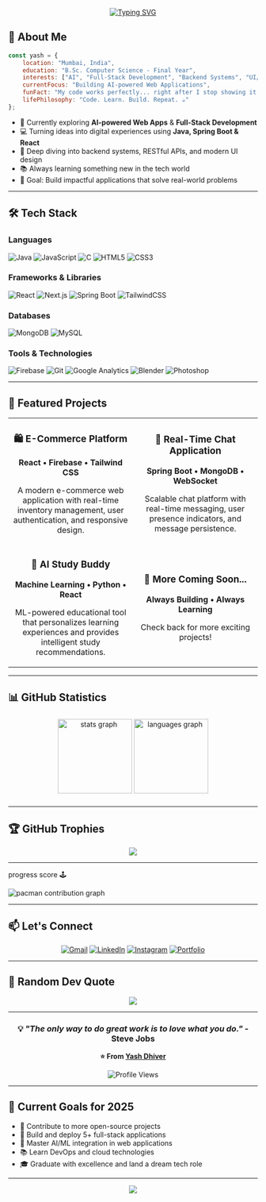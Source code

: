 
<div align="center">
  
  [![Typing SVG](https://readme-typing-svg.demolab.com?font=Fira+Code&size=22&duration=3000&pause=1000&color=00D9FF&center=true&vCenter=true&width=435&lines=Hi+I'm+Yash+Dhiver+%F0%9F%91%8B;AI+Enthusiast+%F0%9F%A4%96;Full-Stack+Developer+%F0%9F%92%BB;Problem+Solver+%E2%9A%A1;Always+Learning%F0%9F%93%9A;Esports+Player+%F0%9F%8E%AE)](https://git.io/typing-svg)

</div>

</div>

## 🧠 About Me

```javascript
const yash = {
    location: "Mumbai, India",
    education: "B.Sc. Computer Science - Final Year",
    interests: ["AI", "Full-Stack Development", "Backend Systems", "UI/UX"],
    currentFocus: "Building AI-powered Web Applications",
    funFact: "My code works perfectly... right after I stop showing it to someone 😅",
    lifePhilosophy: "Code. Learn. Build. Repeat. ☕"
};
```

- 🌱 Currently exploring **AI-powered Web Apps** & **Full-Stack Development**
- 💻 Turning ideas into digital experiences using **Java, Spring Boot & React**
- 🚀 Deep diving into backend systems, RESTful APIs, and modern UI design
- 📚 Always learning something new in the tech world
- 🎯 Goal: Build impactful applications that solve real-world problems

---

## 🛠️ Tech Stack

### **Languages**
![Java](https://img.shields.io/badge/Java-ED8B00?style=for-the-badge&logo=openjdk&logoColor=white)
![JavaScript](https://img.shields.io/badge/JavaScript-F7DF1E?style=for-the-badge&logo=javascript&logoColor=black)
![C](https://img.shields.io/badge/C-00599C?style=for-the-badge&logo=c&logoColor=white)
![HTML5](https://img.shields.io/badge/HTML5-E34F26?style=for-the-badge&logo=html5&logoColor=white)
![CSS3](https://img.shields.io/badge/CSS3-1572B6?style=for-the-badge&logo=css3&logoColor=white)

### **Frameworks & Libraries**
![React](https://img.shields.io/badge/React-20232A?style=for-the-badge&logo=react&logoColor=61DAFB)
![Next.js](https://img.shields.io/badge/Next.js-000000?style=for-the-badge&logo=nextdotjs&logoColor=white)
![Spring Boot](https://img.shields.io/badge/Spring_Boot-6DB33F?style=for-the-badge&logo=spring-boot&logoColor=white)
![TailwindCSS](https://img.shields.io/badge/Tailwind_CSS-38B2AC?style=for-the-badge&logo=tailwind-css&logoColor=white)

### **Databases**
![MongoDB](https://img.shields.io/badge/MongoDB-4EA94B?style=for-the-badge&logo=mongodb&logoColor=white)
![MySQL](https://img.shields.io/badge/MySQL-005C84?style=for-the-badge&logo=mysql&logoColor=white)

### **Tools & Technologies**
![Firebase](https://img.shields.io/badge/Firebase-FFCA28?style=for-the-badge&logo=firebase&logoColor=black)
![Git](https://img.shields.io/badge/Git-F05032?style=for-the-badge&logo=git&logoColor=white)
![Google Analytics](https://img.shields.io/badge/Google_Analytics-E37400?style=for-the-badge&logo=google-analytics&logoColor=white)
![Blender](https://img.shields.io/badge/Blender-F5792A?style=for-the-badge&logo=blender&logoColor=white)
![Photoshop](https://img.shields.io/badge/Photoshop-31A8FF?style=for-the-badge&logo=adobe-photoshop&logoColor=white)

---

## 🔭 Featured Projects

<table>
  <tr>
    <td width="50%">
      <h3 align="center">🛍️ E-Commerce Platform</h3>
      <div align="center">  
        <p>
          <strong>React • Firebase • Tailwind CSS</strong>
        </p>
        <p>A modern e-commerce web application with real-time inventory management, user authentication, and responsive design.</p>
      </div>
    </td>
    <td width="50%">
      <h3 align="center">💬 Real-Time Chat Application</h3>
      <div align="center">
        <p>
          <strong>Spring Boot • MongoDB • WebSocket</strong>
        </p>
        <p>Scalable chat platform with real-time messaging, user presence indicators, and message persistence.</p>
      </div>
    </td>
  </tr>
  <tr>
    <td width="50%">
      <h3 align="center">🧠 AI Study Buddy</h3>
      <div align="center">
        <p>
          <strong>Machine Learning • Python • React</strong>
        </p>
        <p>ML-powered educational tool that personalizes learning experiences and provides intelligent study recommendations.</p>
      </div>
    </td>
    <td width="50%">
      <h3 align="center">🚀 More Coming Soon...</h3>
      <div align="center">
        <p>
          <strong>Always Building • Always Learning</strong>
        </p>
        <p>Check back for more exciting projects!</p>
      </div>
    </td>
  </tr>
</table>

---

## 📊 GitHub Statistics
###

<div align="center">
  <img src="https://github-readme-stats.vercel.app/api?username=Yash0067&hide_title=false&hide_rank=false&show_icons=true&include_all_commits=true&count_private=true&disable_animations=false&theme=dracula&locale=en&hide_border=false" height="150" alt="stats graph"  />
  <img src="https://github-readme-stats.vercel.app/api/top-langs?username=Yash0067&locale=en&hide_title=false&layout=compact&card_width=320&langs_count=5&theme=dracula&hide_border=false" height="150" alt="languages graph"  />
</div>

###

---

## 🏆 GitHub Trophies

<div align="center">
  <img src="https://github-profile-trophy.vercel.app/?username=YOUR_GITHUB_USERNAME&theme=tokyonight&no-frame=true&no-bg=false&margin-w=4&row=1" />
</div>

---
progress score 🕹️

<picture>
  <source media="(prefers-color-scheme: dark)" srcset="https://raw.githubusercontent.com/Yash0067/Yash0067/output/pacman-contribution-graph-dark.svg">
  <source media="(prefers-color-scheme: light)" srcset="https://raw.githubusercontent.com/Yash0067/Yash0067/output/pacman-contribution-graph.svg">
  <img alt="pacman contribution graph" src="https://raw.githubusercontent.com/Yash0067/Yash0067/output/pacman-contribution-graph.svg">
</picture>

---
## 📫 Let's Connect

<div align="center">

[![Gmail](https://img.shields.io/badge/Email-yashdhiver00@gmail.com-D14836?style=for-the-badge&logo=gmail&logoColor=white)](mailto:yashdhiver00@gmail.com)
[![LinkedIn](https://img.shields.io/badge/LinkedIn-Connect-0077B5?style=for-the-badge&logo=linkedin&logoColor=white)](https://linkedin.com/in/YOUR_LINKEDIN)
[![Instagram](https://img.shields.io/badge/Instagram-Follow-E4405F?style=for-the-badge&logo=instagram&logoColor=white)](https://instagram.com/YOUR_INSTAGRAM)
[![Portfolio](https://img.shields.io/badge/Portfolio-Visit-000000?style=for-the-badge&logo=vercel&logoColor=white)](https://your-portfolio-url.com)

</div>

---

## 💭 Random Dev Quote

<div align="center">
  
![](https://quotes-github-readme.vercel.app/api?type=horizontal&theme=tokyonight)

</div>

---

<div align="center">
  
### 💡 *"The only way to do great work is to love what you do."* - Steve Jobs

**⭐ From [Yash Dhiver](https://github.com/YOUR_GITHUB_USERNAME)**

![Profile Views](https://komarev.com/ghpvc/?username=YOUR_GITHUB_USERNAME&color=blueviolet&style=for-the-badge)

</div>

---

## 🎯 Current Goals for 2025

- 🚀 Contribute to more open-source projects
- 📱 Build and deploy 5+ full-stack applications
- 🤖 Master AI/ML integration in web applications
- 📚 Learn DevOps and cloud technologies
- 🎓 Graduate with excellence and land a dream tech role

---

<div align="center">
  <img src="https://capsule-render.vercel.app/api?type=waving&color=gradient&height=100&section=footer"/>
</div>
